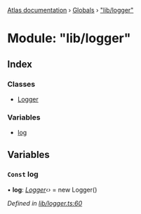 [Atlas documentation](../README.md) › [Globals](../globals.md) › ["lib/logger"](_lib_logger_.md)

# Module: "lib/logger"

## Index

### Classes

* [Logger](../classes/_lib_logger_.logger.md)

### Variables

* [log](_lib_logger_.md#const-log)

## Variables

### `Const` log

• **log**: *[Logger](../classes/_lib_logger_.logger.md)‹›* = new Logger()

*Defined in [lib/logger.ts:60](https://github.com/chronark/atlas/blob/0720030/src/lib/logger.ts#L60)*
